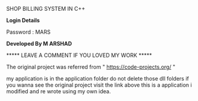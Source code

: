 SHOP BILLING SYSTEM IN C++

**Login Details**

Password : MARS

**Developed By M ARSHAD**  


***** LEAVE A COMMENT IF YOU LOVED MY WORK *****

The original project was referred from  " https://code-projects.org/ "

my application is in the application folder
do not delete those dll folders
if you wanna see the original project visit the link above this is a 
application i modified and re wrote using my own idea.
